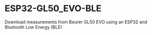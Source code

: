 # ESP32-GL50_EVO-BLE
Download measurements from Beurer GL50 EVO using an ESP32 and Bluetooth Low Energy (BLE)
